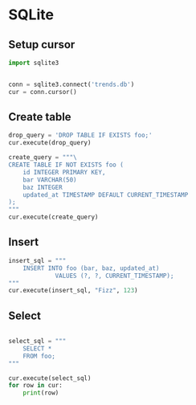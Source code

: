 # SQLite


## Setup cursor

```python
import sqlite3


conn = sqlite3.connect('trends.db')
cur = conn.cursor()
```

## Create table

```python
drop_query = 'DROP TABLE IF EXISTS foo;'
cur.execute(drop_query)

create_query = """\
CREATE TABLE IF NOT EXISTS foo (
    id INTEGER PRIMARY KEY,
    bar VARCHAR(50)
    baz INTEGER
    updated_at TIMESTAMP DEFAULT CURRENT_TIMESTAMP
);
"""
cur.execute(create_query)
```


## Insert

```python
insert_sql = """
    INSERT INTO foo (bar, baz, updated_at)
             VALUES (?, ?, CURRENT_TIMESTAMP);
"""
cur.execute(insert_sql, "Fizz", 123)
```


## Select

```python

select_sql = """
    SELECT * 
    FROM foo;
"""

cur.execute(select_sql)
for row in cur:
    print(row)
```
